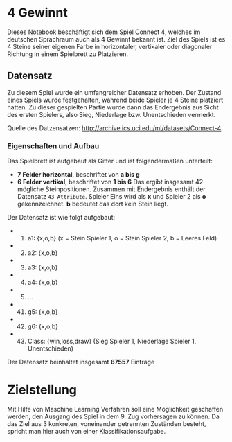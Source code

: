 # 4 Gewinnt

Dieses Notebook beschäftigt sich dem Spiel Connect 4, welches im deutschen Sprachraum auch als 4 Gewinnt bekannt ist. 
Ziel des Spiels ist es 4 Steine seiner eigenen Farbe in horizontaler, vertikaler oder diagonaler Richtung in einem Spielbrett zu Platzieren.

## Datensatz
Zu diesem Spiel wurde ein umfangreicher Datensatz erhoben. Der Zustand eines Spiels wurde festgehalten, während beide Spieler je 4 Steine platziert hatten. Zu dieser gespielten Partie wurde dann das Endergebnis aus Sicht des ersten Spielers, also Sieg, Niederlage bzw. Unentschieden vermerkt.

Quelle des Datzensatzen: http://archive.ics.uci.edu/ml/datasets/Connect-4

### Eigenschaften und Aufbau
Das Spielbrett ist aufgebaut als Gitter und ist folgendermaßen unterteilt:
- **7 Felder horizontal**, beschriftet von **a bis g**
- **6 Felder vertikal**, beschriftet von **1 bis 6**
Das ergibt insgesamt 42 mögliche Steinpositionen. Zusammen mit Endergebnis enthält der Datensatz `43 Attribute`. Spieler Eins wird als **x** und Spieler 2 als **o** gekennzeichnet. **b** bedeutet das dort kein Stein liegt.

Der Datensatz ist wie folgt aufgebaut:

- 1. a1: {x,o,b} (x = Stein Spieler 1, o = Stein Spieler 2, b = Leeres Feld)
- 2. a2: {x,o,b}
- 3. a3: {x,o,b}
- 4. a4: {x,o,b}
- 5. ...
- 41. g5: {x,o,b}
- 42. g6: {x,o,b}
- 43. Class: {win,loss,draw} (Sieg Spieler 1, Niederlage Spieler 1, Unentschieden)

Der Datensatz beinhaltet insgesamt **67557** Einträge

# Zielstellung
Mit Hilfe von Maschine Learning Verfahren soll eine Möglichkeit geschaffen werden, den Ausgang des Spiel in dem 9. Zug vorhersagen zu können. Da das Ziel aus 3 konkreten, voneinander getrennten Zuständen besteht, spricht man hier auch von einer Klassifikationsaufgabe.

